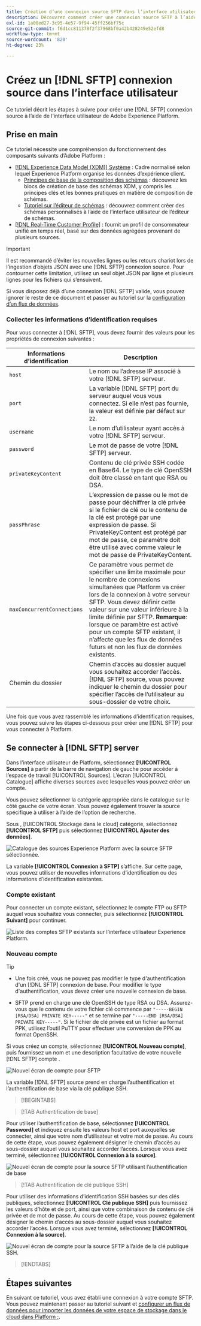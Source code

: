 ```yaml
---
title: Création d’une connexion source SFTP dans l’interface utilisateur
description: Découvrez comment créer une connexion source SFTP à l’aide de l’interface utilisateur de Adobe Experience Platform.
exl-id: 1a00ed27-3c95-4e57-9f94-45ff256bf75c
source-git-commit: f6d1cc811378f2f37968bf0a42b428249e52efd8
workflow-type: tm+mt
source-wordcount: '820'
ht-degree: 23%

---
```


# Créez un [!DNL SFTP] connexion source dans l’interface utilisateur

Ce tutoriel décrit les étapes à suivre pour créer une [!DNL SFTP] connexion source à l’aide de l’interface utilisateur de Adobe Experience Platform.

## Prise en main

Ce tutoriel nécessite une compréhension du fonctionnement des composants suivants d’Adobe Platform : 

* [[!DNL Experience Data Model (XDM)] Système](../../../../../xdm/home.md) : Cadre normalisé selon lequel Experience Platform organise les données d’expérience client. 
   * [Principes de base de la composition des schémas](../../../../../xdm/schema/composition.md) : découvrez les blocs de création de base des schémas XDM, y compris les principes clés et les bonnes pratiques en matière de composition de schémas.
   * [Tutoriel sur l’éditeur de schémas](../../../../../xdm/tutorials/create-schema-ui.md) : découvrez comment créer des schémas personnalisés à l’aide de l’interface utilisateur de l’éditeur de schémas.
* [[!DNL Real-Time Customer Profile]](../../../../../profile/home.md) : fournit un profil de consommateur unifié en temps réel, basé sur des données agrégées provenant de plusieurs sources.

>[!IMPORTANT]
>
>Il est recommandé d’éviter les nouvelles lignes ou les retours chariot lors de l’ingestion d’objets JSON avec une [!DNL SFTP] connexion source. Pour contourner cette limitation, utilisez un seul objet JSON par ligne et plusieurs lignes pour les fichiers qui s’ensuivent.

Si vous disposez déjà d’une connexion [!DNL SFTP] valide, vous pouvez ignorer le reste de ce document et passer au tutoriel sur la [configuration d’un flux de données](../../dataflow/batch/cloud-storage.md).

### Collecter les informations d’identification requises

Pour vous connecter à [!DNL SFTP], vous devez fournir des valeurs pour les propriétés de connexion suivantes :

| Informations d’identification | Description |
| ---------- | ----------- |
| `host` | Le nom ou l’adresse IP associé à votre [!DNL SFTP] serveur. |
| `port` | La variable [!DNL SFTP] port du serveur auquel vous vous connectez. Si elle n’est pas fournie, la valeur est définie par défaut sur `22`. |
| `username` | Le nom d’utilisateur ayant accès à votre [!DNL SFTP] serveur. |
| `password` | Le mot de passe de votre [!DNL SFTP] serveur. |
| `privateKeyContent` | Contenu de clé privée SSH codée en Base64. Le type de clé OpenSSH doit être classé en tant que RSA ou DSA. |
| `passPhrase` | L’expression de passe ou le mot de passe pour déchiffrer la clé privée si le fichier de clé ou le contenu de la clé est protégé par une expression de passe. Si PrivateKeyContent est protégé par mot de passe, ce paramètre doit être utilisé avec comme valeur le mot de passe de PrivateKeyContent. |
| `maxConcurrentConnections` | Ce paramètre vous permet de spécifier une limite maximale pour le nombre de connexions simultanées que Platform va créer lors de la connexion à votre serveur SFTP. Vous devez définir cette valeur sur une valeur inférieure à la limite définie par SFTP. **Remarque**: lorsque ce paramètre est activé pour un compte SFTP existant, il n’affecte que les flux de données futurs et non les flux de données existants. |
| Chemin du dossier | Chemin d’accès au dossier auquel vous souhaitez accorder l’accès. [!DNL SFTP] source, vous pouvez indiquer le chemin du dossier pour spécifier l’accès de l’utilisateur au sous-dossier de votre choix. |

Une fois que vous avez rassemblé les informations d’identification requises, vous pouvez suivre les étapes ci-dessous pour créer une [!DNL SFTP] pour vous connecter à Platform.

## Se connecter à [!DNL SFTP] server

Dans l’interface utilisateur de Platform, sélectionnez **[!UICONTROL Sources]** à partir de la barre de navigation de gauche pour accéder à l’espace de travail [!UICONTROL Sources]. L’écran [!UICONTROL Catalogue] affiche diverses sources avec lesquelles vous pouvez créer un compte.

Vous pouvez sélectionner la catégorie appropriée dans le catalogue sur le côté gauche de votre écran. Vous pouvez également trouver la source spécifique à utiliser à l’aide de l’option de recherche.

Sous , [!UICONTROL Stockage dans le cloud] catégorie, sélectionnez **[!UICONTROL SFTP]** puis sélectionnez **[!UICONTROL Ajouter des données]**.

![Catalogue des sources Experience Platform avec la source SFTP sélectionnée.](../../../../images/tutorials/create/sftp/catalog.png)

La variable **[!UICONTROL Connexion à SFTP]** s’affiche. Sur cette page, vous pouvez utiliser de nouvelles informations d’identification ou des informations d’identification existantes.

### Compte existant

Pour connecter un compte existant, sélectionnez le compte FTP ou SFTP auquel vous souhaitez vous connecter, puis sélectionnez **[!UICONTROL Suivant]** pour continuer.

![Liste des comptes SFTP existants sur l’interface utilisateur Experience Platform.](../../../../images/tutorials/create/sftp/existing.png)

### Nouveau compte

>[!TIP]
>
>* Une fois créé, vous ne pouvez pas modifier le type d&#39;authentification d&#39;un [!DNL SFTP] connexion de base. Pour modifier le type d&#39;authentification, vous devez créer une nouvelle connexion de base.
>
>* SFTP prend en charge une clé OpenSSH de type RSA ou DSA. Assurez-vous que le contenu de votre fichier clé commence par `"-----BEGIN [RSA/DSA] PRIVATE KEY-----"` et se termine par `"-----END [RSA/DSA] PRIVATE KEY-----"`. Si le fichier de clé privée est un fichier au format PPK, utilisez l’outil PuTTY pour effectuer une conversion de PPK au format OpenSSH.

Si vous créez un compte, sélectionnez **[!UICONTROL Nouveau compte]**, puis fournissez un nom et une description facultative de votre nouvelle [!DNL SFTP] compte .

![Nouvel écran de compte pour SFTP](../../../../images/tutorials/create/sftp/new.png)

La variable [!DNL SFTP] source prend en charge l’authentification et l’authentification de base via la clé publique SSH.

>[!BEGINTABS]

>[!TAB Authentification de base]

Pour utiliser l’authentification de base, sélectionnez **[!UICONTROL Password]** et indiquez ensuite les valeurs host et port auxquelles se connecter, ainsi que votre nom d’utilisateur et votre mot de passe. Au cours de cette étape, vous pouvez également désigner le chemin d’accès au sous-dossier auquel vous souhaitez accorder l’accès. Lorsque vous avez terminé, sélectionnez **[!UICONTROL Connexion à la source]**.

![Nouvel écran de compte pour la source SFTP utilisant l’authentification de base](../../../../images/tutorials/create/sftp/password.png)

>[!TAB Authentification de clé publique SSH]

Pour utiliser des informations d’identification SSH basées sur des clés publiques, sélectionnez **[!UICONTROL Clé publique SSH]**  puis fournissez les valeurs d’hôte et de port, ainsi que votre combinaison de contenu de clé privée et de mot de passe. Au cours de cette étape, vous pouvez également désigner le chemin d’accès au sous-dossier auquel vous souhaitez accorder l’accès. Lorsque vous avez terminé, sélectionnez **[!UICONTROL Connexion à la source]**.

![Nouvel écran de compte pour la source SFTP à l’aide de la clé publique SSH.](../../../../images/tutorials/create/sftp/ssh.png)

>[!ENDTABS]

## Étapes suivantes

En suivant ce tutoriel, vous avez établi une connexion à votre compte SFTP. Vous pouvez maintenant passer au tutoriel suivant et [configurer un flux de données pour importer les données de votre espace de stockage dans le cloud dans Platform ;](../../dataflow/batch/cloud-storage.md).

